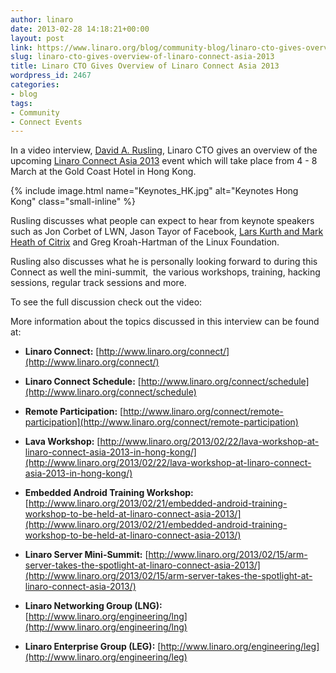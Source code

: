 ```yaml
---
author: linaro
date: 2013-02-28 14:18:21+00:00
layout: post
link: https://www.linaro.org/blog/community-blog/linaro-cto-gives-overview-of-linaro-connect-asia-2013/
slug: linaro-cto-gives-overview-of-linaro-connect-asia-2013
title: Linaro CTO Gives Overview of Linaro Connect Asia 2013
wordpress_id: 2467
categories:
- blog
tags:
- Community
- Connect Events
---
```


In a video interview, [David A. Rusling](http://www.linaro.org/linux-on-arm/meet-the-team/david-a-rusling/), Linaro CTO gives an overview of the upcoming [Linaro Connect Asia 2013](http://www.linaro.org/connect) event which will take place from 4 - 8 March at the Gold Coast Hotel in Hong Kong.

{% include image.html name="Keynotes_HK.jpg" alt="Keynotes Hong Kong" class="small-inline" %}

Rusling discusses what people can expect to hear from keynote speakers such as Jon Corbet of LWN, Jason Tayor of Facebook, [Lars Kurth and Mark Heath of Citrix](http://www.linaro.org/2013/02/15/arm-server-takes-the-spotlight-at-linaro-connect-asia-2013/) and Greg Kroah-Hartman of the Linux Foundation.

Rusling also discusses what he is personally looking forward to during this Connect as well the mini-summit,  the various workshops, training, hacking sessions, regular track sessions and more.

To see the full discussion check out the video:

More information about the topics discussed in this interview  can be found at:

  * **Linaro Connect:** [http://www.linaro.org/connect/](http://www.linaro.org/connect/)


  * **Linaro Connect Schedule:** [http://www.linaro.org/connect/schedule](http://www.linaro.org/connect/schedule)


  * **Remote Participation:** [http://www.linaro.org/connect/remote-participation](http://www.linaro.org/connect/remote-participation)


  * **Lava Workshop:** [http://www.linaro.org/2013/02/22/lava-workshop-at-linaro-connect-asia-2013-in-hong-kong/](http://www.linaro.org/2013/02/22/lava-workshop-at-linaro-connect-asia-2013-in-hong-kong/)


  * **Embedded Android Training Workshop:** [http://www.linaro.org/2013/02/21/embedded-android-training-workshop-to-be-held-at-linaro-connect-asia-2013/](http://www.linaro.org/2013/02/21/embedded-android-training-workshop-to-be-held-at-linaro-connect-asia-2013/)


  * **Linaro Server Mini-Summit:** [http://www.linaro.org/2013/02/15/arm-server-takes-the-spotlight-at-linaro-connect-asia-2013/](http://www.linaro.org/2013/02/15/arm-server-takes-the-spotlight-at-linaro-connect-asia-2013/)


  * **Linaro Networking Group (LNG):** [http://www.linaro.org/engineering/lng](http://www.linaro.org/engineering/lng)


  * **Linaro Enterprise Group (LEG):** [http://www.linaro.org/engineering/leg](http://www.linaro.org/engineering/leg)
